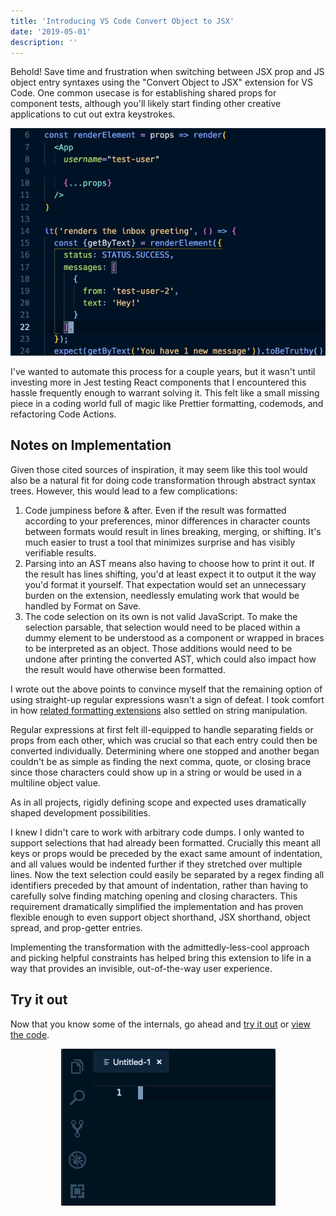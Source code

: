 ```yaml
---
title: 'Introducing VS Code Convert Object to JSX'
date: '2019-05-01'
description: ''
---
```


Behold! Save time and frustration when switching between JSX prop and JS object entry syntaxes using the "Convert Object to JSX" extension for VS Code. One common usecase is for establishing shared props for component tests, although you'll likely start finding other creative applications to cut out extra keystrokes.

<div style="text-align:center">
  <img src="convert-object-to-jsx-demo.gif" alt="Animated demonstration moving default props in and out of a test helper and using the extension to switch between JSX props syntax and Object entries syntax">
</div>

I've wanted to automate this process for a couple years, but it wasn't until investing more in Jest testing React components that I encountered this hassle frequently enough to warrant solving it. This felt like a small missing piece in a coding world full of magic like Prettier formatting, codemods, and refactoring Code Actions.

## Notes on Implementation

Given those cited sources of inspiration, it may seem like this tool would also be a natural fit for doing code transformation through abstract syntax trees. However, this would lead to a few complications:

1. Code jumpiness before & after. Even if the result was formatted according to your preferences, minor differences in character counts between formats would result in lines breaking, merging, or shifting. It's much easier to trust a tool that minimizes surprise and has visibly verifiable results.
1. Parsing into an AST means also having to choose how to print it out. If the result has lines shifting, you'd at least expect it to output it the way you'd format it yourself. That expectation would set an unnecessary burden on the extension, needlessly emulating work that would be handled by Format on Save.
1. The code selection on its own is not valid JavaScript. To make the selection parsable, that selection would need to be placed within a dummy element to be understood as a component or wrapped in braces to be interpreted as an object. Those additions would need to be undone after printing the converted AST, which could also impact how the result would have otherwise been formatted.

I wrote out the above points to convince myself that the remaining option of using straight-up regular expressions wasn't a sign of defeat. I took comfort in how [related formatting extensions](https://github.com/ansumanshah/css-in-js#convert-css-in-js) also settled on string manipulation.

Regular expressions at first felt ill-equipped to handle separating fields or props from each other, which was crucial so that each entry could then be converted individually. Determining where one stopped and another began couldn't be as simple as finding the next comma, quote, or closing brace since those characters could show up in a string or would be used in a multiline object value.

As in all projects, rigidly defining scope and expected uses dramatically shaped development possibilities.

I knew I didn't care to work with arbitrary code dumps. I only wanted to support selections that had already been formatted. Crucially this meant all keys or props would be preceded by the exact same amount of indentation, and all values would be indented further if they stretched over multiple lines. Now the text selection could easily be separated by a regex finding all identifiers preceded by that amount of indentation, rather than having to carefully solve finding matching opening and closing characters. This requirement dramatically simplified the implementation and has proven flexible enough to even support object shorthand, JSX shorthand, object spread, and prop-getter entries.

Implementing the transformation with the admittedly-less-cool approach and picking helpful constraints has helped bring this extension to life in a way that provides an invisible, out-of-the-way user experience.

## Try it out

Now that you know some of the internals, go ahead and [try it out](https://marketplace.visualstudio.com/items?itemName=zachgawlik.convert-object-to-jsx) or [view the code](https://github.com/ZachGawlik/vscode-convert-object-to-jsx).

<div style="text-align:center">
  <img src="convert-object-to-jsx-install.gif" alt="Searching for Convert Object to JSX within VS Code and installing" />
</div>
